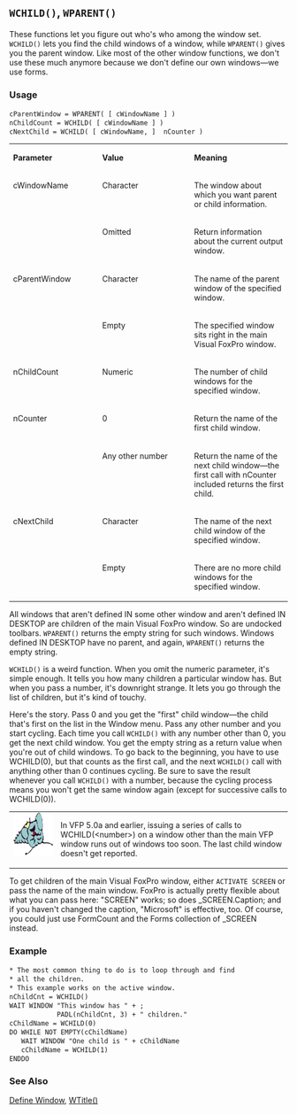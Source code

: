 ## `WCHILD()`, `WPARENT()`

These functions let you figure out who's who among the window set. `WCHILD()` lets you find the child windows of a window, while `WPARENT()` gives you the parent window. Like most of the other window functions, we don't use these much anymore because we don't define our own windows&mdash;we use forms.

### Usage

```foxpro
cParentWindow = WPARENT( [ cWindowName ] )
nChildCount = WCHILD( [ cWindowName ] )
cNextChild = WCHILD( [ cWindowName, ]  nCounter )
```
<table>
<tr>
  <td width="32%" valign="top">
  <p><b>Parameter</b></p>
  </td>
  <td width="23%" valign="top">
  <p><b>Value</b></p>
  </td>
  <td width="45%" valign="top">
  <p><b>Meaning</b></p>
  </td>
 </tr>
<tr>
  <td width="32%" rowspan="2" valign="top">
  <p>cWindowName</p>
  </td>
  <td width="23%" valign="top">
  <p>Character</p>
  </td>
  <td width="45%" valign="top">
  <p>The window about which you want parent or child information.</p>
  </td>
 </tr>
<tr>
  <td width="33%" valign="top">
  <p>Omitted</p>
  </td>
  <td width="67%" valign="top">
  <p>Return information about the current output window.</p>
  </td>
 </tr>
<tr>
  <td width="32%" rowspan="2" valign="top">
  <p>cParentWindow</p>
  </td>
  <td width="23%" valign="top">
  <p>Character</p>
  </td>
  <td width="45%" valign="top">
  <p>The name of the parent window of the specified window.</p>
  </td>
 </tr>
<tr>
  <td width="33%" valign="top">
  <p>Empty</p>
  </td>
  <td width="67%" valign="top">
  <p>The specified window sits right in the main Visual FoxPro window.</p>
  </td>
 </tr>
<tr>
  <td width="32%" valign="top">
  <p>nChildCount</p>
  </td>
  <td width="23%" valign="top">
  <p>Numeric</p>
  </td>
  <td width="45%" valign="top">
  <p>The number of child windows for the specified window.</p>
  </td>
 </tr>
<tr>
  <td width="32%" rowspan="2" valign="top">
  <p>nCounter</p>
  </td>
  <td width="23%" valign="top">
  <p>0</p>
  </td>
  <td width="45%" valign="top">
  <p>Return the name of the first child window.</p>
  </td>
 </tr>
<tr>
  <td width="33%" valign="top">
  <p>Any other number</p>
  </td>
  <td width="67%" valign="top">
  <p>Return the name of the next child window&mdash;the first call with nCounter included returns the first child.</p>
  </td>
 </tr>
<tr>
  <td width="32%" rowspan="2" valign="top">
  <p>cNextChild</p>
  </td>
  <td width="23%" valign="top">
  <p>Character</p>
  </td>
  <td width="45%" valign="top">
  <p>The name of the next child window of the specified window.</p>
  </td>
 </tr>
<tr>
  <td width="33%" valign="top">
  <p>Empty</p>
  </td>
  <td width="67%" valign="top">
  <p>There are no more child windows for the specified window.</p>
  </td>
 </tr>
</table>

All windows that aren't defined IN some other window and aren't defined IN DESKTOP are children of the main Visual FoxPro window. So are undocked toolbars. `WPARENT()` returns the empty string for such windows. Windows defined IN DESKTOP have no parent, and again, `WPARENT()` returns the empty string.

`WCHILD()` is a weird function. When you omit the numeric parameter, it's simple enough. It tells you how many children a particular window has. But when you pass a number, it's downright strange. It lets you go through the list of children, but it's kind of touchy. 

Here's the story. Pass 0 and you get the "first" child window&mdash;the child that's first on the list in the Window menu. Pass any other number and you start cycling. Each time you call `WCHILD()` with any number other than 0, you get the next child window. You get the empty string as a return value when you're out of child windows. To go back to the beginning, you have to use WCHILD(0), but that counts as the first call, and the next `WCHILD()` call with anything other than 0 continues cycling. Be sure to save the result whenever you call `WCHILD()` with a number, because the cycling process means you won't get the same window again (except for successive calls to WCHILD(0)).

<table>
<tr>
  <td width="17%" valign="top">
<img width="95" height="77" src="fixbug1.gif">
  </td>
  <td width="83%">
  <p>In VFP 5.0a and earlier, issuing a series of calls to WCHILD(&lt;number&gt;) on a window other than the main VFP window runs out of windows too soon. The last child window doesn't get reported.</p>
  </td>
 </tr>
</table>

To get children of the main Visual FoxPro window, either `ACTIVATE SCREEN` or pass the name of the main window. FoxPro is actually pretty flexible about what you can pass here: "SCREEN" works; so does _SCREEN.Caption; and if you haven't changed the caption, "Microsoft" is effective, too. Of course, you could just use FormCount and the Forms collection of _SCREEN instead.

### Example

```foxpro
* The most common thing to do is to loop through and find
* all the children.
* This example works on the active window.
nChildCnt = WCHILD()
WAIT WINDOW "This window has " + ;
            PADL(nChildCnt, 3) + " children."
cChildName = WCHILD(0)
DO WHILE NOT EMPTY(cChildName)
   WAIT WINDOW "One child is " + cChildName
   cChildName = WCHILD(1)
ENDDO
```
### See Also

[Define Window](s4g257.md), [WTitle()](s4g259.md)